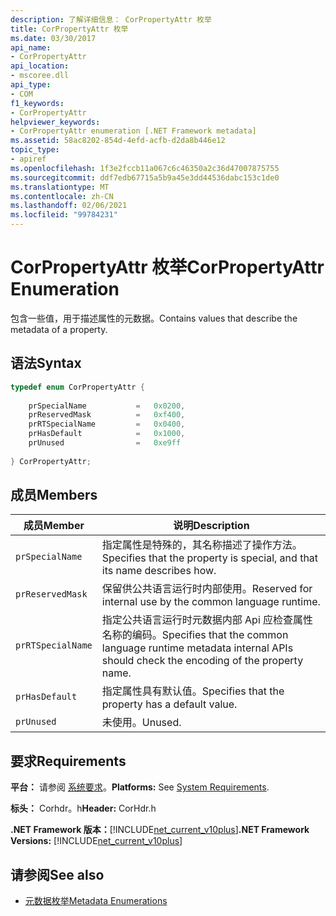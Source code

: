 ```yaml
---
description: 了解详细信息： CorPropertyAttr 枚举
title: CorPropertyAttr 枚举
ms.date: 03/30/2017
api_name:
- CorPropertyAttr
api_location:
- mscoree.dll
api_type:
- COM
f1_keywords:
- CorPropertyAttr
helpviewer_keywords:
- CorPropertyAttr enumeration [.NET Framework metadata]
ms.assetid: 58ac8202-854d-4efd-acfb-d2da8b446e12
topic_type:
- apiref
ms.openlocfilehash: 1f3e2fccb11a067c6c46350a2c36d47007875755
ms.sourcegitcommit: ddf7edb67715a5b9a45e3dd44536dabc153c1de0
ms.translationtype: MT
ms.contentlocale: zh-CN
ms.lasthandoff: 02/06/2021
ms.locfileid: "99784231"
---
```

# <a name="corpropertyattr-enumeration"></a><span data-ttu-id="9903f-103">CorPropertyAttr 枚举</span><span class="sxs-lookup"><span data-stu-id="9903f-103">CorPropertyAttr Enumeration</span></span>

<span data-ttu-id="9903f-104">包含一些值，用于描述属性的元数据。</span><span class="sxs-lookup"><span data-stu-id="9903f-104">Contains values that describe the metadata of a property.</span></span>  
  
## <a name="syntax"></a><span data-ttu-id="9903f-105">语法</span><span class="sxs-lookup"><span data-stu-id="9903f-105">Syntax</span></span>  
  
```cpp  
typedef enum CorPropertyAttr {  
  
    prSpecialName           =   0x0200,
    prReservedMask          =   0xf400,  
    prRTSpecialName         =   0x0400,  
    prHasDefault            =   0x1000,  
    prUnused                =   0xe9ff  
  
} CorPropertyAttr;  
```  
  
## <a name="members"></a><span data-ttu-id="9903f-106">成员</span><span class="sxs-lookup"><span data-stu-id="9903f-106">Members</span></span>  
  
|<span data-ttu-id="9903f-107">成员</span><span class="sxs-lookup"><span data-stu-id="9903f-107">Member</span></span>|<span data-ttu-id="9903f-108">说明</span><span class="sxs-lookup"><span data-stu-id="9903f-108">Description</span></span>|  
|------------|-----------------|  
|`prSpecialName`|<span data-ttu-id="9903f-109">指定属性是特殊的，其名称描述了操作方法。</span><span class="sxs-lookup"><span data-stu-id="9903f-109">Specifies that the property is special, and that its name describes how.</span></span>|  
|`prReservedMask`|<span data-ttu-id="9903f-110">保留供公共语言运行时内部使用。</span><span class="sxs-lookup"><span data-stu-id="9903f-110">Reserved for internal use by the common language runtime.</span></span>|  
|`prRTSpecialName`|<span data-ttu-id="9903f-111">指定公共语言运行时元数据内部 Api 应检查属性名称的编码。</span><span class="sxs-lookup"><span data-stu-id="9903f-111">Specifies that the common language runtime metadata internal APIs should check the encoding of the property name.</span></span>|  
|`prHasDefault`|<span data-ttu-id="9903f-112">指定属性具有默认值。</span><span class="sxs-lookup"><span data-stu-id="9903f-112">Specifies that the property has a default value.</span></span>|  
|`prUnused`|<span data-ttu-id="9903f-113">未使用。</span><span class="sxs-lookup"><span data-stu-id="9903f-113">Unused.</span></span>|  
  
## <a name="requirements"></a><span data-ttu-id="9903f-114">要求</span><span class="sxs-lookup"><span data-stu-id="9903f-114">Requirements</span></span>  

 <span data-ttu-id="9903f-115">**平台：** 请参阅 [系统要求](../../get-started/system-requirements.md)。</span><span class="sxs-lookup"><span data-stu-id="9903f-115">**Platforms:** See [System Requirements](../../get-started/system-requirements.md).</span></span>  
  
 <span data-ttu-id="9903f-116">**标头：** Corhdr。h</span><span class="sxs-lookup"><span data-stu-id="9903f-116">**Header:** CorHdr.h</span></span>  
  
 <span data-ttu-id="9903f-117">**.NET Framework 版本：**[!INCLUDE[net_current_v10plus](../../../../includes/net-current-v10plus-md.md)]</span><span class="sxs-lookup"><span data-stu-id="9903f-117">**.NET Framework Versions:** [!INCLUDE[net_current_v10plus](../../../../includes/net-current-v10plus-md.md)]</span></span>  
  
## <a name="see-also"></a><span data-ttu-id="9903f-118">请参阅</span><span class="sxs-lookup"><span data-stu-id="9903f-118">See also</span></span>

- [<span data-ttu-id="9903f-119">元数据枚举</span><span class="sxs-lookup"><span data-stu-id="9903f-119">Metadata Enumerations</span></span>](metadata-enumerations.md)
